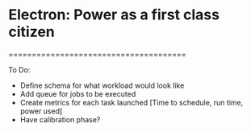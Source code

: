 # Electron: Power as a first class citizen
======================================

To Do:

 * Define schema for what workload would look like
 * Add queue for jobs to be executed
 * Create metrics for each task launched [Time to schedule, run time, power used]
 * Have calibration phase?


